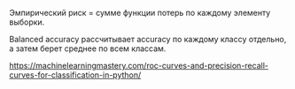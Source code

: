 Эмпирический риск = сумме функции потерь по каждому элементу выборки.

Balanced accuracy рассчитывает accuracy по каждому классу отдельно, а затем берет среднее по всем классам.

https://machinelearningmastery.com/roc-curves-and-precision-recall-curves-for-classification-in-python/

